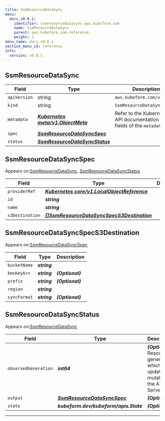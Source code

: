 ```yaml
---
title: SsmResourceDataSync
menu:
  docs_v0.0.1:
    identifier: ssmresourcedatasync-aws.kubeform.com
    name: SsmResourceDataSync
    parent: aws.kubeform.com-reference
    weight: 1
menu_name: docs_v0.0.1
section_menu_id: reference
info:
  version: v0.0.1
---
```


## SsmResourceDataSync
| Field | Type | Description |
| ------ | ----- | ----------- |
| `apiVersion` | string | `aws.kubeform.com/v1alpha1` |
|    `kind` | string | `SsmResourceDataSync` |
| `metadata` | ***[Kubernetes meta/v1.ObjectMeta](https://kubernetes.io/docs/reference/generated/kubernetes-api/v1.13/#objectmeta-v1-meta)***|Refer to the Kubernetes API documentation for the fields of the `metadata` field.|
| `spec` | ***[SsmResourceDataSyncSpec](#ssmresourcedatasyncspec)***||
| `status` | ***[SsmResourceDataSyncStatus](#ssmresourcedatasyncstatus)***||
## SsmResourceDataSyncSpec

Appears on:[SsmResourceDataSync](#ssmresourcedatasync), [SsmResourceDataSyncStatus](#ssmresourcedatasyncstatus)

| Field | Type | Description |
| ------ | ----- | ----------- |
| `providerRef` | ***[Kubernetes core/v1.LocalObjectReference](https://kubernetes.io/docs/reference/generated/kubernetes-api/v1.13/#localobjectreference-v1-core)***||
| `id` | ***string***||
| `name` | ***string***||
| `s3Destination` | ***[[]SsmResourceDataSyncSpecS3Destination](#ssmresourcedatasyncspecs3destination)***||
## SsmResourceDataSyncSpecS3Destination

Appears on:[SsmResourceDataSyncSpec](#ssmresourcedatasyncspec)

| Field | Type | Description |
| ------ | ----- | ----------- |
| `bucketName` | ***string***||
| `kmsKeyArn` | ***string***| ***(Optional)*** |
| `prefix` | ***string***| ***(Optional)*** |
| `region` | ***string***||
| `syncFormat` | ***string***| ***(Optional)*** |
## SsmResourceDataSyncStatus

Appears on:[SsmResourceDataSync](#ssmresourcedatasync)

| Field | Type | Description |
| ------ | ----- | ----------- |
| `observedGeneration` | ***int64***| ***(Optional)*** Resource generation, which is updated on mutation by the API Server.|
| `output` | ***[SsmResourceDataSyncSpec](#ssmresourcedatasyncspec)***| ***(Optional)*** |
| `state` | ***kubeform.dev/kubeform/apis.State***| ***(Optional)*** |
---
